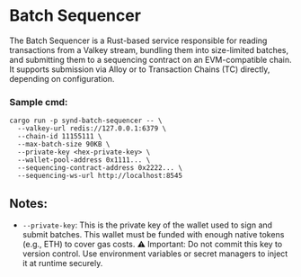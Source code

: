 # Batch Sequencer

The Batch Sequencer is a Rust-based service responsible for reading transactions from a Valkey stream, bundling them into size-limited batches, and submitting them to a sequencing contract on an EVM-compatible chain. It supports submission via Alloy or to Transaction Chains (TC) directly, depending on configuration.

### Sample cmd:

```
cargo run -p synd-batch-sequencer -- \
  --valkey-url redis://127.0.0.1:6379 \
  --chain-id 11155111 \
  --max-batch-size 90KB \
  --private-key <hex-private-key> \
  --wallet-pool-address 0x1111... \
  --sequencing-contract-address 0x2222... \
  --sequencing-ws-url http://localhost:8545
```

## Notes:

- `--private-key`: This is the private key of the wallet used to sign and submit batches. This wallet must be funded with enough native tokens (e.g., ETH) to cover gas costs.
  ⚠️ Important: Do not commit this key to version control. Use environment variables or secret managers to inject it at runtime securely.
